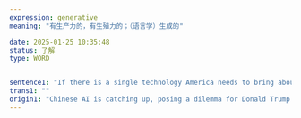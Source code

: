```yaml
---
expression: generative
meaning: "有生产力的，有生殖力的；（语言学）生成的"

date: 2025-01-25 10:35:48
status: 了解
type: WORD


sentence1: "If there is a single technology America needs to bring about the “thrilling new era of national success” that President Donald Trump promised in his inauguration speech, it is generative artificial intelligence."
trans1: ""
origin1: "Chinese AI is catching up, posing a dilemma for Donald Trump.md"
---
```

